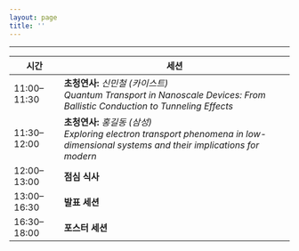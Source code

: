```yaml
---
layout: page
title: ''
---
```


---

| 시간        | 세션                                                                                           |
|-------------|---------------------------------------------------------------------------------------------------|
| 11:00–11:30 | **초청연사:** *신민철 (카이스트) <br> Quantum Transport in Nanoscale Devices: From Ballistic Conduction to Tunneling Effects*|
| 11:30–12:00 | **초청연사:** *홍길동 (삼성) <br> Exploring electron transport phenomena in low-dimensional systems and their implications for modern* |
| 12:00–13:00 | **점심 식사**                                                                                |
| 13:00–16:30 | **발표 세션**                                                            |
| 16:30–18:00 | **포스터 세션**                          |

